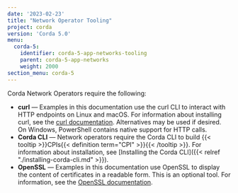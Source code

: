 ```yaml
---
date: '2023-02-23'
title: "Network Operator Tooling"
project: corda
version: 'Corda 5.0'
menu:
  corda-5:
    identifier: corda-5-app-networks-tooling
    parent: corda-5-app-networks
    weight: 2000
section_menu: corda-5
---
```

Corda Network Operators require the following:

* **curl** — Examples in this documentation use the curl CLI to interact with HTTP endpoints on Linux and macOS. For information about installing curl, see the [curl documentation](https://curl.se/). Alternatives may be used if desired. On Windows, PowerShell contains native support for HTTP calls.
* **Corda CLI** — Network operators require the Corda CLI to build {{< tooltip >}}CPIs{{< definition term="CPI" >}}{{< /tooltip >}}.
For information about installation, see [Installing the Corda CLI]({{< relref "./installing-corda-cli.md" >}}).
* **OpenSSL** — Examples in this documentation use OpenSSL to display the content of certificates in a readable form. This is an optional tool. For information, see the [OpenSSL documentation](https://www.openssl.org/docs/). 